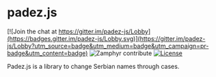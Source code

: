 # padez.js

[![Join the chat at https://gitter.im/padez-js/Lobby](https://badges.gitter.im/padez-js/Lobby.svg)](https://gitter.im/padez-js/Lobby?utm_source=badge&utm_medium=badge&utm_campaign=pr-badge&utm_content=badge)
![Zamphyr contribute](https://img.shields.io/badge/contribute-zamphyr-9e43ef.svg?link=https://zamphyr.com)
[![License](https://img.shields.io/badge/license-MIT-blue.svg)](LICENSE)

Padez.js is a library to change Serbian names through cases.
